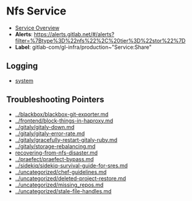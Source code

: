 <!-- MARKER: do not edit this section directly. Edit services/service-catalog.yml then run scripts/generate-docs -->
#  Nfs Service
* [Service Overview](https://dashboards.gitlab.net/d/nfs-main/nfs-overview)
* **Alerts**: https://alerts.gitlab.net/#/alerts?filter=%7Btype%3D%22nfs%22%2C%20tier%3D%22stor%22%7D
* **Label**: gitlab-com/gl-infra/production~"Service:Share"

## Logging

* [system](https://log.gprd.gitlab.net/goto/3a1a0019df2f6b555866b6f11eb92172)

## Troubleshooting Pointers

* [../blackbox/blackbox-git-exporter.md](../blackbox/blackbox-git-exporter.md)
* [../frontend/block-things-in-haproxy.md](../frontend/block-things-in-haproxy.md)
* [../gitaly/gitaly-down.md](../gitaly/gitaly-down.md)
* [../gitaly/gitaly-error-rate.md](../gitaly/gitaly-error-rate.md)
* [../gitaly/gracefully-restart-gitaly-ruby.md](../gitaly/gracefully-restart-gitaly-ruby.md)
* [../gitaly/storage-rebalancing.md](../gitaly/storage-rebalancing.md)
* [recovering-from-nfs-disaster.md](recovering-from-nfs-disaster.md)
* [../praefect/praefect-bypass.md](../praefect/praefect-bypass.md)
* [../sidekiq/sidekiq-survival-guide-for-sres.md](../sidekiq/sidekiq-survival-guide-for-sres.md)
* [../uncategorized/chef-guidelines.md](../uncategorized/chef-guidelines.md)
* [../uncategorized/deleted-project-restore.md](../uncategorized/deleted-project-restore.md)
* [../uncategorized/missing_repos.md](../uncategorized/missing_repos.md)
* [../uncategorized/stale-file-handles.md](../uncategorized/stale-file-handles.md)
<!-- END_MARKER -->
